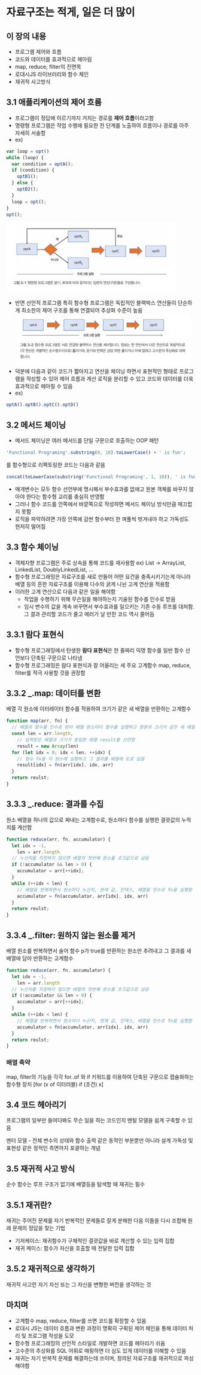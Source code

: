 # 자료구조는 적게, 일은 더 많이

## 이 장의 내용
- 프로그램 제어와 흐름
- 코드와 데이터를 효과적으로 헤아림
- map, reduce, filter의 진면목
- 로대시JS 라이브러리와 함수 체인
- 재귀적 사고방식

## 3.1 애플리케이션의 제어 흐름
- 프로그램이 정답에 이르기까지 거치는 경로를 **제어 흐름**이라고함
- 명령형 프로그램은 작업 수행에 필요한 전 단계를 노출하여 흐름이나 경로를 아주 자세히 서술함
- ex)
```jsx
var loop = opt()
while (loop) {
  var condition = optA();
  if (condition) {
    optB1();
  } else {
    optB2();
  }
  loop = opt();
}
opt();
```
![](sunghoon.asset/img.png)
- 반면 선언적 프로그램 특히 함수형 프로그램은 독립적인 블랙박스 연산들이 단순하게 최소한의 제어 구조를 통해 연결되어 추상화 수준이 높음
![](sunghoon.asset/img_1.png)
- 덕분에 다음과 같이 코드가 짧아지고 연산을 체이닝 하면서 표현적인 형태로 프로그램을 작성할 수 있어 제어 흐름과 계산 로직을 분리할 수 있고 코드와 데이터를 더욱 효과적으로 헤아릴 수 있음
- ex)
```jsx
optA().optB().optC().optD()
```

## 3.2 메서드 체이닝
- 메서드 체이닝은 여러 메서드를 단일 구문으로 호출하는 OOP 패턴
```jsx
'Functional Programing'.substring(0, 10).toLowerCase() + ' is fun';
```
를 함수형으로 리팩토링한 코드는 다음과 같음
```jsx
concat(toLowerCase(substring('Functional Programing', 1, 10)), ' is fun');
```
- 매개변수는 모두 함수 선언부에 명시해서 부수효과를 없애고 원본 객체를 바꾸지 않아야 한다는 함수형 교리를 충실히 반영함
- 그러나 함수 코드를 안쪽에서 바깥쪽으로 작성하면 메서드 체이닝 방식만큼 매끄럽지 못함
- 로직을 파악하려면 가장 안쪽에 감싼 함수부터 한 껴풀씩 벗겨내야 하고 가독성도 현저히 떨어짐

## 3.3 함수 체이닝
- 객체지향 프로그램은 주로 상속을 통해 코드를 재사용함 ex) List -> ArrayList, LinkedList, DoublyLinkedList, ...
- 함수형 프로그래밍은 자료구조를 새로 만들어 어떤 요건을 충족시키기는게 아니라 배열 등의 흔한 자료구조를 이용해 다수의 굵게 나뉜 고계 연산을 적용함
- 이러한 고계 연산으로 다음과 같은 일을 해야함
  - 작업을 수행하기 위해 무슨일을 해야하는지 기술된 함수를 인수로 받음
  - 임시 변수의 값을 계속 바꾸면서 부수효과를 일으키는 기존 수동 루프를 대처함. 그 결과 관리할 코드가 줄고 에러가 날 만한 코드 역시 줄어듬

## 3.3.1 람다 표현식
- 함수형 프로그래밍에서 탄생한 **람다 표현식**은 한 줄짜리 익명 함수를 일반 함수 선언보다 단축된 구문으로 나타냄
- 함수형 프로그래밍은 람다 표현식과 잘 어울리는 세 주요 고계함수 map, reduce, filter를 적극 사용할 것을 권장함

## 3.3.2 _.map: 데이터를 변환
배열 각 원소에 이터레이터 함수를 적용하여 크기가 같은 새 배열을 반환하는 고계함수
```jsx
function map(arr, fn) {
  // 배열과 함수를 인수로 받아 배열 원소마다 함수를 실행하고 원본과 크기가 같은 새 배열을 반환
  const len = arr.length,
    // 입력받은 배열과 크기가 동일한 배열 result를 선언함
    result = new Array(len)
  for (let idx = 0; idx < len; ++idx) {
    // 함수 fn을 각 원소에 실행하고 그 결과를 배열에 도로 담음
    result[idx] = fn(arr[idx], idx, arr)
  }
  return reulst;
}
```

## 3.3.3 _.reduce: 결과를 수집
원소 배열을 하나의 값으로 짜내는 고계함수로, 원소마다 함수를 실행한 결괏값의 누적치를 계산함
```jsx
function reduce(arr, fn, accumulator) {
  let idx = -1,
    len = arr.length
  // 누산치를 지정하지 않으면 배열의 첫번째 원소를 초깃값으로 삼음
  if (!accumulator && len > 0) {
    accumulator = arr[++idx];
  }
  while (++idx < len) {
    // 배열을 반복하면서 원소마다 누산치, 현재 값, 인덱스, 배열을 인수로 fn을 실행함
    accumulator = fn(accumulator, arr[idx], idx, arr)
  }
  return reulst;
}
```

## 3.3.4 _.filter: 원하지 않는 원소를 제거
배열 원소를 반복하면서 술어 함수 p가 true를 반환하는 원소만 추려내고 그 결과를 새 배열에 담아 반환하는 고계함수
```jsx
function reduce(arr, fn, accumulator) {
  let idx = -1,
    len = arr.length
  // 누산치를 지정하지 않으면 배열의 첫번째 원소를 초깃값으로 삼음
  if (!accumulator && len > 0) {
    accumulator = arr[++idx];
  }
  while (++idx < len) {
    // 배열을 반복하면서 원소마다 누산치, 현재 값, 인덱스, 배열을 인수로 fn을 실행함
    accumulator = fn(accumulator, arr[idx], idx, arr)
  }
  return reulst;
}
```

### 배열 축약
map, filter의 기능을 각각 for..of 와 if 키워드를 이용하여 단축된 구문으로 캡슐화하는 함수형 장치
[for (x of 이터러블) if (조건) x]

## 3.4 코드 헤아리기
프로그램의 일부만 들여다봐도 무슨 일을 하는 코드인지 멘털 모델을 쉽게 구축할 수 있음

멘터 모델 - 전체 변수의 상태와 함수 출력 같은 동적인 부분뿐만 아니라 설계 가독성 및 표현성 같은 정적인 측면까지 포괄하는 개념

## 3.5 재귀적 사고 방식
순수 함수는 루프 구조가 없기에 배열등을 탐색할 때 재귀는 필수

## 3.5.1 재귀란?
재귀는 주어진 문제를 자기 반복적인 문제들로 잘게 분해한 다음 이들을 다시 조합해 원래 문제의 정답을 찾는 기법
- 기저케이스: 재귀함수가 구체적인 결괏값을 바로 계산할 수 있는 입력 집합
- 재귀 케이스: 함수가 자신을 호출할 때 전달한 입력 집합

## 3.5.2 재귀적으로 생각하기
재귀적 사고란 자기 자신 또는 그 자신을 변형한 버전을 생각하는 것

## 마치며
- 고계함수 map, reduce, filter를 쓰면 코드를 확장할 수 있음
- 로대시 JS는 데이터 흐름과 변환 과정이 명확히 구획된 제어 체인을 통해 데이터 처리 및 프로그램 작성을 도모
- 함수형 프로그래밍의 선언적 스타일로 개발하면 코드를 헤아리기 쉬움
- 고수준의 추상화를 SQL 어휘로 매핑하면 더 심도 있게 데이터를 이해할 수 있음
- 재귀는 자기 반복적 문제를 해결하는데 쓰이며, 정의된 자료구조를 재귀적으로 파싱해야함




